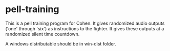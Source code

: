 # pell-training
This is a pell training program for Cohen. It gives randomized audio outputs ('one' through 'six') as instructions to the fighter. It gives these outputs at a randomized silent time countdown.

A windows distributable should be in win-dist folder.
